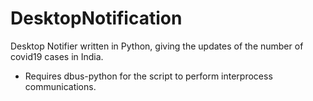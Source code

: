 # DesktopNotification
Desktop Notifier written in Python, giving the updates of the number of covid19 cases in India.
- Requires dbus-python for the script to perform interprocess communications.
